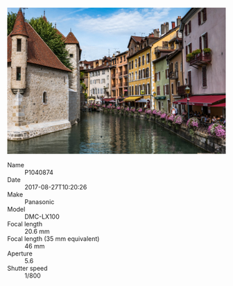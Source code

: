 [![P1040874](/photos/hd/P1040874.jpg)](/photos/full/P1040874.jpg?raw=true)

<dl>
  <dt>Name</dt>
  <dd>P1040874</dd>
  <dt>Date</dt>
  <dd>2017-08-27T10:20:26</dd>
  <dt>Make</dt>
  <dd>Panasonic</dd>
  <dt>Model</dt>
  <dd>DMC-LX100</dd>
  <dt>Focal length</dt>
  <dd>20.6 mm</dd>
  <dt>Focal length (35 mm equivalent)</dt>
  <dd>46 mm</dd>
  <dt>Aperture</dt>
  <dd>5.6</dd>
  <dt>Shutter speed</dt>
  <dd>1/800</dd>
</dl>
